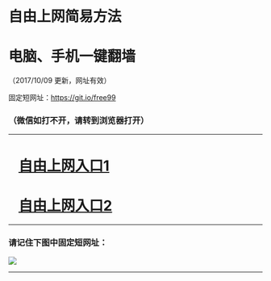 ﻿# 自由上网简易方法

# 电脑、手机一键翻墙

（2017/10/09 更新，网址有效）

固定短网址：https://git.io/free99

### （微信如打不开，请转到浏览器打开）


***





# &nbsp;&nbsp; <a href="http://ft2969216797.fwq-tz-1001.info/fwqtz01.html?t=100900111995 " target="_blank">自由上网入口1</a>
# &nbsp;&nbsp; <a href="http://ft279376209.fwq-tz-1002.info/fwqtz02.html?t=100900122257 " target="_blank">自由上网入口2</a>
***

### 请记住下图中固定短网址：

<img src="https://s3-us-west-2.amazonaws.com/fwq-1001/yjfq-20170905okok.png" /> 


***

